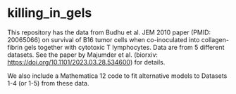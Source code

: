 # killing_in_gels

This repository has the data from Budhu et al. JEM 2010 paper (PMID: 20065066) on survival of B16 tumor cells when co-inoculated into collagen-fibrin gels together with cytotoxic T lymphocytes. Data are from 5 different datasets. See the paper by Majumder et al. (biorxiv: https://doi.org/10.1101/2023.03.28.534600) for details.

We also include a Mathematica 12 code to fit alternative models to Datasets 1-4 (or 1-5) from these data.
